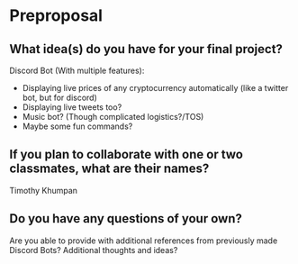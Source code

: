 # Preproposal

## What idea(s) do you have for your final project?

Discord Bot (With multiple features):
  - Displaying live prices of any cryptocurrency automatically (like a twitter bot, but for discord)
  - Displaying live tweets too? 
  - Music bot? (Though complicated logistics?/TOS)
  - Maybe some fun commands?

## If you plan to collaborate with one or two classmates, what are their names?

Timothy Khumpan

## Do you have any questions of your own?

Are you able to provide with additional references from previously made Discord Bots?
Additional thoughts and ideas?
